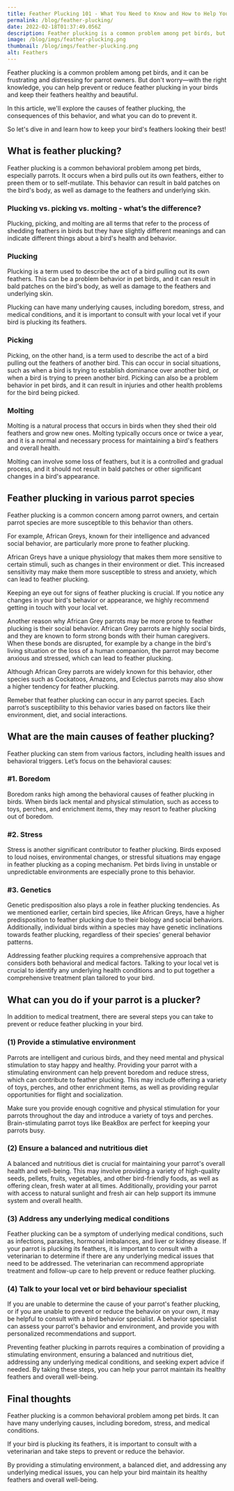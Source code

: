 ```yaml
---
title: Feather Plucking 101 - What You Need to Know and How to Help Your Bird
permalink: /blog/feather-plucking/
date: 2022-02-18T01:37:49.056Z
description: Feather plucking is a common problem among pet birds, but it doesn't have to be! In this article, we'll explore the causes of feather plucking and provide practical tips for preventing and reducing this behavior.
image: /blog/imgs/feather-plucking.png
thumbnail: /blog/imgs/feather-plucking.png
alt: Feathers
---
```


Feather plucking is a common problem among pet birds, and it can be frustrating and distressing for parrot owners. But don't worry—with the right knowledge, you can help prevent or reduce feather plucking in your birds and keep their feathers healthy and beautiful.

In this article, we'll explore the causes of feather plucking, the consequences of this behavior, and what you can do to prevent it.

So let's dive in and learn how to keep your bird's feathers looking their best!

## What is feather plucking?

Feather plucking is a common behavioral problem among pet birds, especially parrots. It occurs when a bird pulls out its own feathers, either to preen them or to self-mutilate. This behavior can result in bald patches on the bird's body, as well as damage to the feathers and underlying skin.

### Plucking vs. picking vs. molting - what’s the difference?

Plucking, picking, and molting are all terms that refer to the process of shedding feathers in birds but they have slightly different meanings and can indicate different things about a bird's health and behavior.

### Plucking

Plucking is a term used to describe the act of a bird pulling out its own feathers. This can be a problem behavior in pet birds, and it can result in bald patches on the bird's body, as well as damage to the feathers and underlying skin.

Plucking can have many underlying causes, including boredom, stress, and medical conditions, and it is important to consult with your local vet if your bird is plucking its feathers.

### Picking

Picking, on the other hand, is a term used to describe the act of a bird pulling out the feathers of another bird. This can occur in social situations, such as when a bird is trying to establish dominance over another bird, or when a bird is trying to preen another bird. Picking can also be a problem behavior in pet birds, and it can result in injuries and other health problems for the bird being picked.

### Molting

Molting is a natural process that occurs in birds when they shed their old feathers and grow new ones. Molting typically occurs once or twice a year, and it is a normal and necessary process for maintaining a bird's feathers and overall health.

Molting can involve some loss of feathers, but it is a controlled and gradual process, and it should not result in bald patches or other significant changes in a bird's appearance.

## Feather plucking in various parrot species

Feather plucking is a common concern among parrot owners, and certain parrot species are more susceptible to this behavior than others.

For example, African Greys, known for their intelligence and advanced social behavior, are particularly more prone to feather plucking.

African Greys have a unique physiology that makes them more sensitive to certain stimuli, such as changes in their environment or diet. This increased sensitivity may make them more susceptible to stress and anxiety, which can lead to feather plucking.

Keeping an eye out for signs of feather plucking is crucial. If you notice any changes in your bird's behavior or appearance, we highly recommend getting in touch with your local vet.

Another reason why African Grey parrots may be more prone to feather plucking is their social behavior. African Grey parrots are highly social birds, and they are known to form strong bonds with their human caregivers. When these bonds are disrupted, for example by a change in the bird's living situation or the loss of a human companion, the parrot may become anxious and stressed, which can lead to feather plucking.

Although African Grey parrots are widely known for this behavior, other species such as Cockatoos, Amazons, and Eclectus parrots may also show a higher tendency for feather plucking.

Remeber that feather plucking can occur in any parrot species. Each parrot’s susceptibility to this behavior varies based on factors like their environment, diet, and social interactions.

## What are the main causes of feather plucking?

Feather plucking can stem from various factors, including health issues and behavioral triggers. Let’s focus on the behavioral causes:

### #1. Boredom

Boredom ranks high among the behavioral causes of feather plucking in birds. When birds lack mental and physical stimulation, such as access to toys, perches, and enrichment items, they may resort to feather plucking out of boredom.

### #2. Stress

Stress is another significant contributor to feather plucking. Birds exposed to loud noises, environmental changes, or stressful situations may engage in feather plucking as a coping mechanism. Pet birds living in unstable or unpredictable environments are especially prone to this behavior.

### #3. Genetics

Genetic predisposition also plays a role in feather plucking tendencies. As we mentioned earlier, certain bird species, like African Greys, have a higher predisposition to feather plucking due to their biology and social behaviors. Additionally, individual birds within a species may have genetic inclinations towards feather plucking, regardless of their species' general behavior patterns.

Addressing feather plucking requires a comprehensive approach that considers both behavioral and medical factors. Talking to your local vet is crucial to identify any underlying health conditions and to put together a comprehensive treatment plan tailored to your bird.

## What can you do if your parrot is a plucker?

In addition to medical treatment, there are several steps you can take to prevent or reduce feather plucking in your bird.

### (1) Provide a stimulative environment

Parrots are intelligent and curious birds, and they need mental and physical stimulation to stay happy and healthy. Providing your parrot with a stimulating environment can help prevent boredom and reduce stress, which can contribute to feather plucking. This may include offering a variety of toys, perches, and other enrichment items, as well as providing regular opportunities for flight and socialization.

Make sure you provide enough cognitive and physical stimulation for your parrots throughout the day and introduce a variety of toys and perches. Brain-stimulating parrot toys like BeakBox are perfect for keeping your parrots busy.

### (2) Ensure a balanced and nutritious diet

A balanced and nutritious diet is crucial for maintaining your parrot's overall health and well-being. This may involve providing a variety of high-quality seeds, pellets, fruits, vegetables, and other bird-friendly foods, as well as offering clean, fresh water at all times. Additionally, providing your parrot with access to natural sunlight and fresh air can help support its immune system and overall health.

### (3) Address any underlying medical conditions

Feather plucking can be a symptom of underlying medical conditions, such as infections, parasites, hormonal imbalances, and liver or kidney disease. If your parrot is plucking its feathers, it is important to consult with a veterinarian to determine if there are any underlying medical issues that need to be addressed. The veterinarian can recommend appropriate treatment and follow-up care to help prevent or reduce feather plucking.

### (4) Talk to your local vet or bird behaviour specialist

If you are unable to determine the cause of your parrot's feather plucking, or if you are unable to prevent or reduce the behavior on your own, it may be helpful to consult with a bird behavior specialist. A behavior specialist can assess your parrot's behavior and environment, and provide you with personalized recommendations and support.

Preventing feather plucking in parrots requires a combination of providing a stimulating environment, ensuring a balanced and nutritious diet, addressing any underlying medical conditions, and seeking expert advice if needed. By taking these steps, you can help your parrot maintain its healthy feathers and overall well-being.

## Final thoughts

Feather plucking is a common behavioral problem among pet birds. It can have many underlying causes, including boredom, stress, and medical conditions.

If your bird is plucking its feathers, it is important to consult with a veterinarian and take steps to prevent or reduce the behavior.

By providing a stimulating environment, a balanced diet, and addressing any underlying medical issues, you can help your bird maintain its healthy feathers and overall well-being.